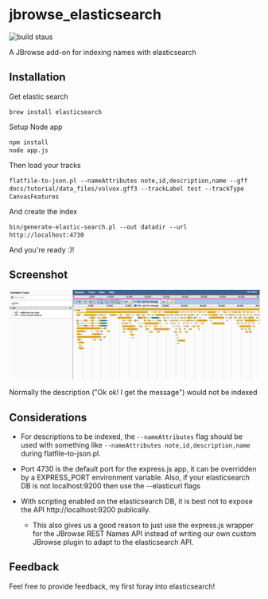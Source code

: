 # jbrowse_elasticsearch

![build staus](https://travis-ci.org/cmdcolin/jbrowse_elasticsearch.svg?branch=master)

A JBrowse add-on for indexing names with elasticsearch

## Installation

Get elastic search


    brew install elasticsearch

Setup Node app

    npm install
    node app.js

Then load your tracks

    flatfile-to-json.pl --nameAttributes note,id,description,name --gff docs/tutorial/data_files/volvox.gff3 --trackLabel test --trackType CanvasFeatures

And create the index

    bin/generate-elastic-search.pl --out datadir --url http://localhost:4730

And you're ready :)!

## Screenshot

![](img/example.png)

Normally the description ("Ok ok! I get the message") would not be indexed


## Considerations

* For descriptions to be indexed, the `--nameAttributes` flag should be used
  with something like `--nameAttributes note,id,description,name` during
  flatfile-to-json.pl.


* Port 4730 is the default port for the express.js app, it can be
  overridden by a EXPRESS_PORT environment variable. Also, if your elasticsearch
  DB is not localhost:9200 then use the --elasticurl flags


* With scripting enabled on the elasticsearch DB, it is best not to expose the
  API http://localhost:9200 publically.

  * This also gives us a good reason to just use the express.js wrapper for the 
    JBrowse REST Names API instead of writing our own custom JBrowse plugin to adapt
    to the elasticsearch API.


## Feedback

Feel free to provide feedback, my first foray into elasticsearch!
